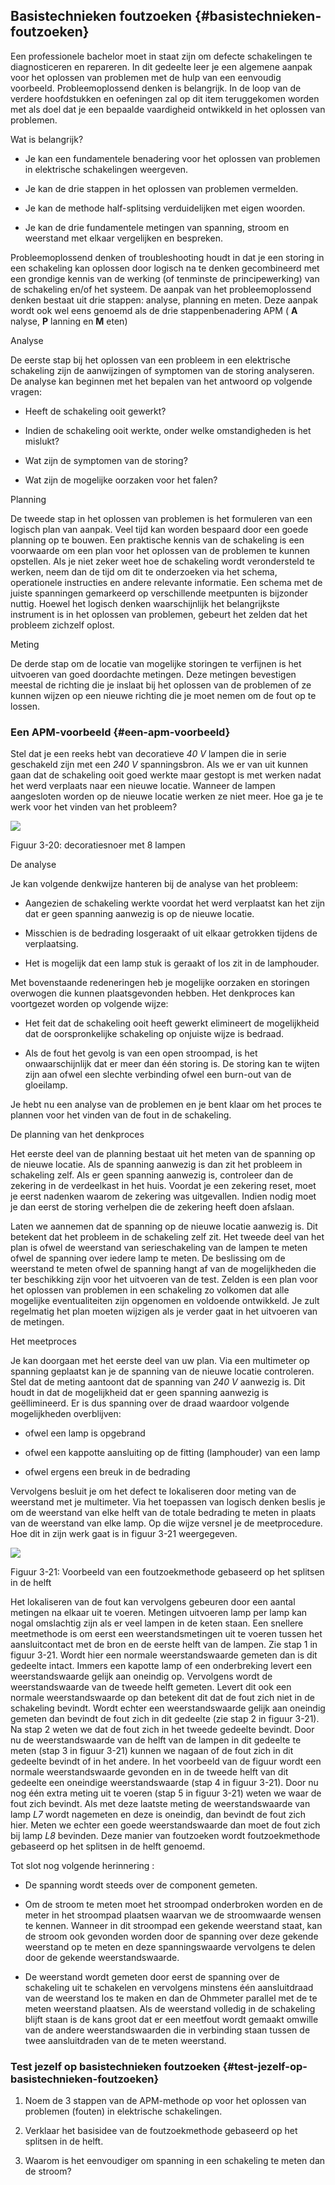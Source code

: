 ## Basistechnieken foutzoeken {#basistechnieken-foutzoeken}

Een professionele bachelor moet in staat zijn om defecte schakelingen te diagnosticeren en repareren. In dit gedeelte leer je een algemene aanpak voor het oplossen van problemen met de hulp van een eenvoudig voorbeeld. Probleemoplossend denken is belangrijk. In de loop van de verdere hoofdstukken en oefeningen zal op dit item teruggekomen worden met als doel dat je een bepaalde vaardigheid ontwikkeld in het oplossen van problemen.

Wat is belangrijk?

*   Je kan een fundamentele benadering voor het oplossen van problemen in elektrische schakelingen weergeven.

*   Je kan de drie stappen in het oplossen van problemen vermelden.

*   Je kan de methode half-splitsing verduidelijken met eigen woorden.

*   Je kan de drie fundamentele metingen van spanning, stroom en weerstand met elkaar vergelijken en bespreken.

Probleemoplossend denken of troubleshooting houdt in dat je een storing in een schakeling kan oplossen door logisch na te denken gecombineerd met een grondige kennis van de werking (of tenminste de principewerking) van de schakeling en/of het systeem. De aanpak van het probleemoplossend denken bestaat uit drie stappen: analyse, planning en meten. Deze aanpak wordt ook wel eens genoemd als de drie stappenbenadering APM ( **A** nalyse, **P** lanning en **M** eten)

Analyse

De eerste stap bij het oplossen van een probleem in een elektrische schakeling zijn de aanwijzingen of symptomen van de storing analyseren. De analyse kan beginnen met het bepalen van het antwoord op volgende vragen:

*   Heeft de schakeling ooit gewerkt?

*   Indien de schakeling ooit werkte, onder welke omstandigheden is het mislukt?

*   Wat zijn de symptomen van de storing?

*   Wat zijn de mogelijke oorzaken voor het falen?

Planning

De tweede stap in het oplossen van problemen is het formuleren van een logisch plan van aanpak. Veel tijd kan worden bespaard door een goede planning op te bouwen. Een praktische kennis van de schakeling is een voorwaarde om een plan voor het oplossen van de problemen te kunnen opstellen. Als je niet zeker weet hoe de schakeling wordt verondersteld te werken, neem dan de tijd om dit te onderzoeken via het schema, operationele instructies en andere relevante informatie. Een schema met de juiste spanningen gemarkeerd op verschillende meetpunten is bijzonder nuttig. Hoewel het logisch denken waarschijnlijk het belangrijkste instrument is in het oplossen van problemen, gebeurt het zelden dat het probleem zichzelf oplost.

Meting

De derde stap om de locatie van mogelijke storingen te verfijnen is het uitvoeren van goed doordachte metingen. Deze metingen bevestigen meestal de richting die je inslaat bij het oplossen van de problemen of ze kunnen wijzen op een nieuwe richting die je moet nemen om de fout op te lossen.

### Een APM-voorbeeld {#een-apm-voorbeeld}

Stel dat je een reeks hebt van decoratieve _40 V_ lampen die in serie geschakeld zijn met een _240 V_ spanningsbron. Als we er van uit kunnen gaan dat de schakeling ooit goed werkte maar gestopt is met werken nadat het werd verplaats naar een nieuwe locatie. Wanneer de lampen aangesloten worden op de nieuwe locatie werken ze niet meer. Hoe ga je te werk voor het vinden van het probleem?

![](/assets/afbeelding_315.png)

Figuur 3-20: decoratiesnoer met 8 lampen

De analyse

Je kan volgende denkwijze hanteren bij de analyse van het probleem:

*   Aangezien de schakeling werkte voordat het werd verplaatst kan het zijn dat er geen spanning aanwezig is op de nieuwe locatie.

*   Misschien is de bedrading losgeraakt of uit elkaar getrokken tijdens de verplaatsing.

*   Het is mogelijk dat een lamp stuk is geraakt of los zit in de lamphouder.

Met bovenstaande redeneringen heb je mogelijke oorzaken en storingen overwogen die kunnen plaatsgevonden hebben. Het denkproces kan voortgezet worden op volgende wijze:

*   Het feit dat de schakeling ooit heeft gewerkt elimineert de mogelijkheid dat de oorspronkelijke schakeling op onjuiste wijze is bedraad.

*   Als de fout het gevolg is van een open stroompad, is het onwaarschijnlijk dat er meer dan één storing is. De storing kan te wijten zijn aan ofwel een slechte verbinding ofwel een burn-out van de gloeilamp.

Je hebt nu een analyse van de problemen en je bent klaar om het proces te plannen voor het vinden van de fout in de schakeling.

De planning van het denkproces

Het eerste deel van de planning bestaat uit het meten van de spanning op de nieuwe locatie. Als de spanning aanwezig is dan zit het probleem in schakeling zelf. Als er geen spanning aanwezig is, controleer dan de zekering in de verdeelkast in het huis. Voordat je een zekering reset, moet je eerst nadenken waarom de zekering was uitgevallen. Indien nodig moet je dan eerst de storing verhelpen die de zekering heeft doen afslaan.

Laten we aannemen dat de spanning op de nieuwe locatie aanwezig is. Dit betekent dat het probleem in de schakeling zelf zit. Het tweede deel van het plan is ofwel de weerstand van serieschakeling van de lampen te meten ofwel de spanning over iedere lamp te meten. De beslissing om de weerstand te meten ofwel de spanning hangt af van de mogelijkheden die ter beschikking zijn voor het uitvoeren van de test. Zelden is een plan voor het oplossen van problemen in een schakeling zo volkomen dat alle mogelijke eventualiteiten zijn opgenomen en voldoende ontwikkeld. Je zult regelmatig het plan moeten wijzigen als je verder gaat in het uitvoeren van de metingen.

Het meetproces

Je kan doorgaan met het eerste deel van uw plan. Via een multimeter op spanning geplaatst kan je de spanning van de nieuwe locatie controleren. Stel dat de meting aantoont dat de spanning van _240_ _V_ aanwezig is. Dit houdt in dat de mogelijkheid dat er geen spanning aanwezig is geëllimineerd. Er is dus spanning over de draad waardoor volgende mogelijkheden overblijven:

*   ofwel een lamp is opgebrand

*   ofwel een kappotte aansluiting op de fitting (lamphouder) van een lamp

*   ofwel ergens een breuk in de bedrading

Vervolgens besluit je om het defect te lokaliseren door meting van de weerstand met je multimeter. Via het toepassen van logisch denken beslis je om de weerstand van elke helft van de totale bedrading te meten in plaats van de weerstand van elke lamp. Op die wijze versnel je de meetprocedure. Hoe dit in zijn werk gaat is in figuur 3-21 weergegeven.

![](/assets/afbeelding_317.png)

Figuur 3-21: Voorbeeld van een foutzoekmethode gebaseerd op het splitsen in de helft

Het lokaliseren van de fout kan vervolgens gebeuren door een aantal metingen na elkaar uit te voeren. Metingen uitvoeren lamp per lamp kan nogal omslachtig zijn als er veel lampen in de keten staan. Een snellere meetmethode is om eerst een weerstandsmetingen uit te voeren tussen het aansluitcontact met de bron en de eerste helft van de lampen. Zie stap 1 in figuur 3-21\. Wordt hier een normale weerstandswaarde gemeten dan is dit gedeelte intact. Immers een kapotte lamp of een onderbreking levert een weerstandswaarde gelijk aan oneindig op. Vervolgens wordt de weerstandswaarde van de tweede helft gemeten. Levert dit ook een normale weerstandswaarde op dan betekent dit dat de fout zich niet in de schakeling bevindt. Wordt echter een weerstandswaarde gelijk aan oneindig gemeten dan bevindt de fout zich in dit gedeelte (zie stap 2 in figuur 3-21). Na stap 2 weten we dat de fout zich in het tweede gedeelte bevindt. Door nu de weerstandswaarde van de helft van de lampen in dit gedeelte te meten (stap 3 in figuur 3-21) kunnen we nagaan of de fout zich in dit gedeelte bevindt of in het andere. In het voorbeeld van de figuur wordt een normale weerstandswaarde gevonden en in de tweede helft van dit gedeelte een oneindige weerstandswaarde (stap 4 in figuur 3-21). Door nu nog één extra meting uit te voeren (stap 5 in figuur 3-21) weten we waar de fout zich bevindt. Als met deze laatste meting de weerstandswaarde van lamp _L7_ wordt nagemeten en deze is oneindig, dan bevindt de fout zich hier. Meten we echter een goede weerstandswaarde dan moet de fout zich bij lamp _L8_ bevinden. Deze manier van foutzoeken wordt foutzoekmethode gebaseerd op het splitsen in de helft genoemd.

Tot slot nog volgende herinnering :

*   De spanning wordt steeds over de component gemeten.

*   Om de stroom te meten moet het stroompad onderbroken worden en de meter in het stroompad plaatsen waarvan we de stroomwaarde wensen te kennen. Wanneer in dit stroompad een gekende weerstand staat, kan de stroom ook gevonden worden door de spanning over deze gekende weerstand op te meten en deze spanningswaarde vervolgens te delen door de gekende weerstandswaarde.

*   De weerstand wordt gemeten door eerst de spanning over de schakeling uit te schakelen en vervolgens minstens één aansluitdraad van de weerstand los te maken en dan de Ohmmeter parallel met de te meten weerstand plaatsen. Als de weerstand volledig in de schakeling blijft staan is de kans groot dat er een meetfout wordt gemaakt omwille van de andere weerstandswaarden die in verbinding staan tussen de twee aansluitdraden van de te meten weerstand.

### Test jezelf op basistechnieken foutzoeken {#test-jezelf-op-basistechnieken-foutzoeken}

1.  Noem de 3 stappen van de APM-methode op voor het oplossen van problemen (fouten) in elektrische schakelingen.

2.  Verklaar het basisidee van de foutzoekmethode gebaseerd op het splitsen in de helft.

3.  Waarom is het eenvoudiger om spanning in een schakeling te meten dan de stroom?